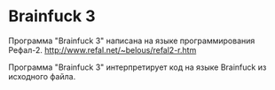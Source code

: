# Brainfuck 3
Программа "Brainfuck 3" написана на языке программирования Рефал-2.
http://www.refal.net/~belous/refal2-r.htm

Программа "Brainfuck 3" интерпретирует код на языке Brainfuck из исходного файла.
